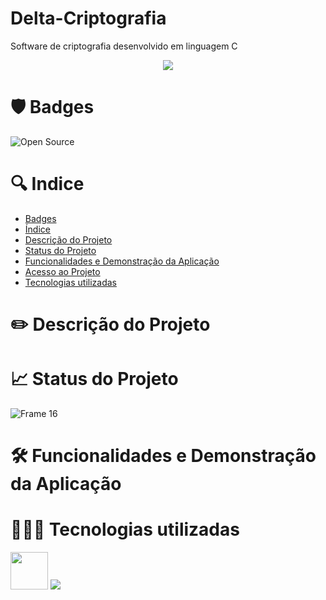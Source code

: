 # Delta-Criptografia
Software de criptografia desenvolvido em linguagem C

<p align='center'>
  <img src='https://user-images.githubusercontent.com/108281436/197286619-28ae6dd3-0a85-4116-9ba2-ebf100c14503.png' />
<p/>


# 🛡️ Badges
![Open Source](https://img.shields.io/badge/OpenSource-%E2%9D%A4-green)


# 🔍 Indice

* [Badges](https://github.com/elielgomes/Devflix/blob/master/README.md#%EF%B8%8F-badges)
* [Índice](https://github.com/elielgomes/Devflix/blob/master/README.md#-indice)
* [Descrição do Projeto](https://github.com/elielgomes/Devflix/blob/master/README.md#%EF%B8%8F-descri%C3%A7%C3%A3o-do-projeto)
* [Status do Projeto](https://github.com/elielgomes/Devflix/blob/master/README.md#-status-do-projeto)
* [Funcionalidades e Demonstração da Aplicação](https://github.com/elielgomes/Devflix/blob/master/README.md#%EF%B8%8F-funcionalidades-e-demonstra%C3%A7%C3%A3o-da-aplica%C3%A7%C3%A3o)
* [Acesso ao Projeto](https://github.com/elielgomes/Devflix/blob/master/README.md#-acesso-ao-projeto)
* [Tecnologias utilizadas](https://github.com/elielgomes/Devflix/blob/master/README.md#-tecnologias-utilizadas)


# ✏️ Descrição do Projeto

# 📈 Status do Projeto
![Frame 16](https://user-images.githubusercontent.com/108281436/192803852-d0a0e110-a351-4eb9-ad0e-95cb36a0bb49.png)

# 🛠️ Funcionalidades e Demonstração da Aplicação


# 👨🏻‍💻 Tecnologias utilizadas
<div align='start'>
<img width=60  src="https://cdn.jsdelivr.net/gh/devicons/devicon/icons/c/c-original.svg" />
<img src="https://cdn.jsdelivr.net/gh/devicons/devicon/icons/apache/apache-original.svg" />         
</div>
          
